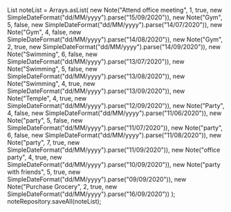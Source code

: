List<Note> noteList = Arrays.asList(
				new Note("Attend office meeting", 1, true, new SimpleDateFormat("dd/MM/yyyy").parse("15/09/2020")),
				new Note("Gym", 5, false, new SimpleDateFormat("dd/MM/yyyy").parse("14/07/2020")),
				new Note("Gym", 4, false, new SimpleDateFormat("dd/MM/yyyy").parse("14/08/2020")),
				new Note("Gym", 2, true, new SimpleDateFormat("dd/MM/yyyy").parse("14/09/2020")),
				new Note("Swimming", 6, false, new SimpleDateFormat("dd/MM/yyyy").parse("13/07/2020")),
				new Note("Swimming", 5, false, new SimpleDateFormat("dd/MM/yyyy").parse("13/08/2020")),
				new Note("Swimming", 4, true, new SimpleDateFormat("dd/MM/yyyy").parse("13/09/2020")),
				new Note("Temple", 4, true, new SimpleDateFormat("dd/MM/yyyy").parse("12/09/2020")),
				new Note("Party", 4, false, new SimpleDateFormat("dd/MM/yyyy").parse("11/06/2020")),
				new Note("party", 5, false, new SimpleDateFormat("dd/MM/yyyy").parse("11/07/2020")),
				new Note("party", 6, false, new SimpleDateFormat("dd/MM/yyyy").parse("11/08/2020")),
				new Note("party", 7, true, new SimpleDateFormat("dd/MM/yyyy").parse("11/09/2020")),
				new Note("office party", 4, true, new SimpleDateFormat("dd/MM/yyyy").parse("10/09/2020")),
				new Note("party with friends", 5, true, new SimpleDateFormat("dd/MM/yyyy").parse("09/09/2020")),
				new Note("Purchase Grocery", 2, true, new SimpleDateFormat("dd/MM/yyyy").parse("16/09/2020"))
				);
		noteRepository.saveAll(noteList);
